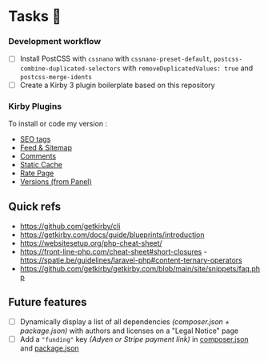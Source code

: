 # Tasks 📌

### Development workflow

- [ ] Install PostCSS with `cssnano` with `cssnano-preset-default`, `postcss-combine-duplicated-selectors` with `removeDuplicatedValues: true` and `postcss-merge-idents`
- [ ] Create a Kirby 3 plugin boilerplate based on this repository

### Kirby Plugins

To install or code my version :

- [SEO tags](https://github.com/HashandSalt/kirby3-seo/blob/master/index.php)
- [Feed & Sitemap](https://github.com/bnomei/kirby3-feed)
- [Comments](https://github.com/sebastiangreger/kirby3-commentions)
- [Static Cache](https://github.com/getkirby/staticache)
- [Rate Page](https://github.com/mauricerenck/rate-page)
- [Versions (from Panel)](https://github.com/lukasbestle/kirby-versions)

## Quick refs

- https://github.com/getkirby/cli
- https://getkirby.com/docs/guide/blueprints/introduction
- https://websitesetup.org/php-cheat-sheet/
- https://front-line-php.com/cheat-sheet#short-closures -https://spatie.be/guidelines/laravel-php#content-ternary-operators
- https://github.com/getkirby/getkirby.com/blob/main/site/snippets/faq.php

## Future features

- [ ] Dynamically display a list of all dependencies _(composer.json + package.json)_ with authors and licenses on a "Legal Notice" page
- [ ] Add a `"funding"` key _(Adyen or Stripe payment link)_ in [composer.json](https://getcomposer.org/doc/04-schema.md#funding) and [package.json](https://docs.npmjs.com/cli/v8/configuring-npm/package-json#funding)
